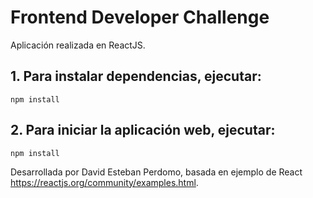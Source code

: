 # Frontend Developer Challenge

Aplicación realizada en ReactJS.

## 1. Para instalar dependencias, ejecutar:

```
npm install
```
## 2. Para iniciar la aplicación web, ejecutar:

```
npm install
```
Desarrollada por David Esteban Perdomo, basada en ejemplo de React https://reactjs.org/community/examples.html.
